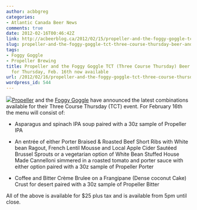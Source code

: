 ```yaml
---
author: acbbgreg
categories:
- Atlantic Canada Beer News
comments: true
date: 2012-02-16T00:46:42Z
link: http://acbeerblog.ca/2012/02/15/propeller-and-the-foggy-goggle-tct-three-course-thursday-beer-and-food-menu-for-thursday-feb-16th-now-available/
slug: propeller-and-the-foggy-goggle-tct-three-course-thursday-beer-and-food-menu-for-thursday-feb-16th-now-available
tags:
- Foggy Goggle
- Propeller Brewing
title: Propeller and the Foggy Goggle TCT (Three Course Thursday) Beer and Food Menu
  for Thursday, Feb. 16th now available
url: /2012/02/16/propeller-and-the-foggy-goggle-tct-three-course-thursday-beer-and-food-menu-for-thursday-feb-16th-now-available/
wordpress_id: 544
---
```


[![](http://acbeerblog.ca/wp-content/uploads/2012/02/goggleandpropellor150x150.jpg)](http://acbeerblog.ca/wp-content/uploads/2012/02/goggleandpropellor150x150.jpg)[Propeller](http://drinkpropeller.ca/content/TCT) and the [Foggy Goggle](http://thefoggygoggle.ca/events) have announced the latest combinations available for their Three Course Thursday (TCT) event.  For February 16th the menu will consist of:



	
  * Asparagus and spinach IPA soup paired with a 30z sample of Propeller IPA

	
  * An entrée of either Porter Braised & Roasted Beef Short Ribs with White bean Ragout, French Lentil Mousse and Local Apple Cider Sautéed Brussel Sprouts or a vegetarian option of White Bean Stuffed House Made Cannelloni simmered in a roasted tomato and porter sauce with either option paired with a 30z sample of Propeller Porter

	
  * Coffee and Bitter Crème Brulee on a Frangipane (Dense coconut Cake) Crust for desert paired with a 30z sample of Propeller Bitter


All of the above is available for $25 plus tax and is available from 5pm until close.
